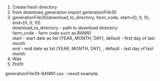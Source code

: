 1. Create fresh directory
2. from download_generation import generationFile30
3. generationFile30(download_to_directory, farm_code, start=[0, 0, 0], end=[0, 0, 0]) <br>
    download_to_directory - path to download directory <br>
    farm_code - farm code such as BANN1 <br>
    start - start date as list [YEAR, MONTH, DAY], default - first day of last month <br> 
    end - end date as list [YEAR, MONTH, DAY], , default - last day of last month <br>
4. Wait
5. Profit

generationFile30-BANN1.csv - result example
